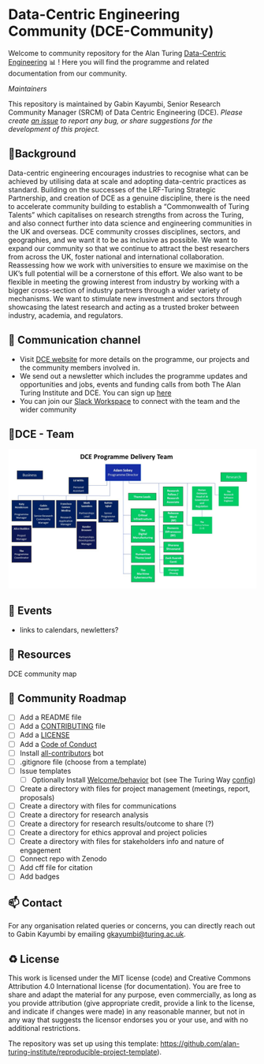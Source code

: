 # Data-Centric Engineering Community (DCE-Community)

Welcome to community repository for the Alan Turing [Data-Centric Engineering](https://www.turing.ac.uk/research/research-programmes/data-centric-engineering)  📊 ! Here you will find the programme and related documentation from our community.


*Maintainers*

This repository is maintained by Gabin Kayumbi, Senior Research Community Manager (SRCM) of Data Centric Engineering (DCE).
*Please create [an issue](../../issues) to report any bug, or share suggestions for the development of this project.*


🎯Background 
---
Data-centric engineering encourages industries to recognise what can be achieved by utilising data at scale and adopting data-centric practices as standard.
Building on the successes of the LRF-Turing Strategic Partnership, and creation of DCE as a genuine discipline, there is the need to accelerate community building to establish a “Commonwealth of Turing Talents” which capitalises on research strengths from across the 
Turing, and also connect further into data science and engineering communities in the UK and overseas. 
DCE community crosses disciplines, sectors, and geographies, and we want it to be as  inclusive as possible. We want to expand our community so that we continue to attract the best researchers from across the UK, foster national and international collaboration. Reassessing how we 
work with universities to ensure we maximise on the UK’s full potential will be a cornerstone 
of this effort.
We also want to be flexible in meeting the growing interest from industry by working with a bigger cross-section of industry partners through a wider variety of mechanisms. We want to stimulate new investment and sectors through showcasing the latest research and acting as 
a trusted broker between industry, academia, and regulators.

🎯 Communication channel
---
- Visit [DCE website](https://www.turing.ac.uk/research/research-programmes/data-centric-engineering) for more details on the programme, our projects and the community members involved in.
- We send out a newsletter which includes the programme updates and opportunities and jobs, events and funding calls from both The Alan Turing Institute and DCE. You can sign up [here]()
- You can join our [Slack Workspace]() to connect with the team and the wider community
  
🎯DCE - Team 
---
![DCE Delivery team](https://github.com/alan-turing-institute/dce-community/blob/main/src/visualisation/DCE_Programme_Delivery.jpg)

🎯 Events
---
- links to calendars, newletters?



🎯 Resources
---
DCE community map

🎯 Community Roadmap
---

- [ ] Add a README file
- [ ] Add a [CONTRIBUTING](CONTRIBUTING.md) file
- [ ] Add a [LICENSE](LICENSE.md)
- [ ] Add a [Code of Conduct](CODE_OF_CONDUCT.md)
- [ ] Install [all-contributors](https://allcontributors.org/) bot
- [ ] .gitignore file (choose from a template)
- [ ] Issue templates
    - [ ] Optionally Install [Welcome/behavior](https://github.com/behaviorbot/welcome) bot (see The Turing Way [config](https://github.com/alan-turing-institute/the-turing-way/blob/main/.github/config.yml))
- [ ] Create a directory with files for project management (meetings, report, proposals)
- [ ] Create a directory with files for communications
- [ ] Create a directory for research analysis
- [ ] Create a directory for research results/outcome to share (?)
- [ ] Create a directory for ethics approval and project policies
- [ ] Create a directory with files for stakeholders info and nature of engagement
- [ ] Connect repo with Zenodo
- [ ] Add cff file for citation
- [ ] Add badges

📫 Contact
---

For any organisation related queries or concerns, you can directly reach out to Gabin Kayumbi by emailing [gkayumbi@turing.ac.uk](mailto:gkayumbi@turing.ac.uk).

♻️ License
---

This work is licensed under the MIT license (code) and Creative Commons Attribution 4.0 International license (for documentation).
You are free to share and adapt the material for any purpose, even commercially,
as long as you provide attribution (give appropriate credit, provide a link to the license,
and indicate if changes were made) in any reasonable manner, but not in any way that suggests the
licensor endorses you or your use, and with no additional restrictions.

The repository was set up using this template: https://github.com/alan-turing-institute/reproducible-project-template).

